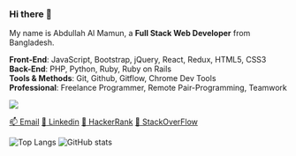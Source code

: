 ### Hi there 👋

My name is Abdullah Al Mamun, a **Full Stack Web Developer** from Bangladesh. <br>

**Front-End**: JavaScript, Bootstrap, jQuery, React, Redux, HTML5, CSS3 <br>
**Back-End**: PHP, Python, Ruby, Ruby on Rails <br>
**Tools & Methods**: Git, Github, Gitflow, Chrome Dev Tools <br>
**Professional**: Freelance Programmer, Remote Pair-Programming, Teamwork <br>

![](https://komarev.com/ghpvc/?username=dev-mamun&color=green&style=plastic&label=VIEWS)

[:mailbox: Email](mailto:mamun1214@gmail.com) 
[:link: Linkedin](https://www.linkedin.com/in/dev-mamun/) 
[:link: HackerRank](https://www.hackerrank.com/mamun1214) 
[:link: StackOverFlow](https://stackoverflow.com/users/1989432/abdullah)



![Top Langs](https://github-readme-stats.vercel.app/api/top-langs/?username=dev-mamun&theme=transparent&langs_count=8&layout=compact) ![GitHub stats](https://github-readme-stats.vercel.app/api?username=dev-mamun&theme=transparent&show_icons=true&count_private=true) 



